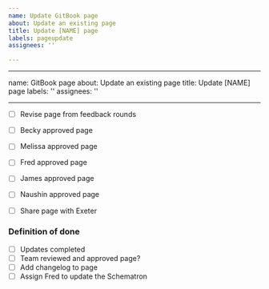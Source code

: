 ```yaml
---
name: Update GitBook page
about: Update an existing page
title: Update [NAME] page
labels: pageupdate
assignees: ''

---
```


---
name: GitBook page
about: Update an existing page
title: Update [NAME] page
labels: ''
assignees: ''

---

- [ ] Revise page from feedback rounds 
- [ ] Becky approved page
- [ ] Melissa approved page
- [ ] Fred approved page
- [ ] James approved page
- [ ] Naushin approved page
- [ ] Share page with Exeter


### Definition of done
- [ ] Updates completed
- [ ] Team reviewed and approved page?
- [ ] Add changelog to page
- [ ] Assign Fred to update the Schematron
